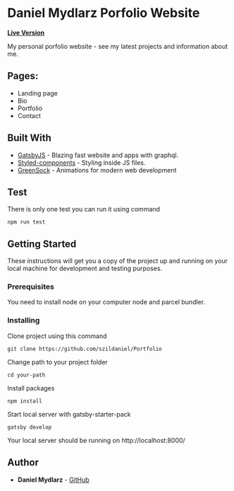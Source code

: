 # Daniel Mydlarz Porfolio Website
 **[Live Version](https://portfolio-6hth04q4z.vercel.app/)**

My personal porfolio website - see my latest projects and information about me.

## Pages:

- Landing page
- Bio
- Portfolio
- Contact

## Built With
* [GatsbyJS](https://www.gatsbyjs.com/) - Blazing fast website and apps with graphql.
* [Styled-components](https://styled-components.com/) - Styling inside JS files.
* [GreenSock](https://greensock.com/gsap/) - Animations for modern web development

## Test

There is only one test you can run it using command

```
npm run test
```

## Getting Started

These instructions will get you a copy of the project up and running on your local machine for development and testing purposes. 

### Prerequisites

You need to install node on your computer node and parcel bundler.


### Installing


Clone project using this command

```
git clone https://github.com/szildaniel/Portfolio
```
Change path to your project folder

```
cd your-path
```
Install packages

```
npm install
```
Start local server with gatsby-starter-pack
```
gatsby develop
```


Your local server should be running on http://localhost:8000/

## Author

* **Daniel Mydlarz**  - [GitHub](https://github.com/szildaniel)

